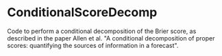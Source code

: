 # ConditionalScoreDecomp

Code to perform a conditional decomposition of the Brier score, as described in the paper Allen et al. "A conditional decomposition of proper scores: quantifying the sources of information in a forecast".
